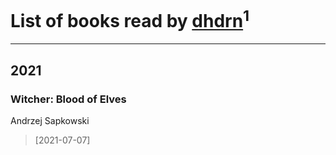 # List of books read by [dhdrn](http://vk.com/id56925427)<sup>1</sup>
---

## 2021

### Witcher: Blood of Elves
Andrzej Sapkowski
> [2021-07-07] 



